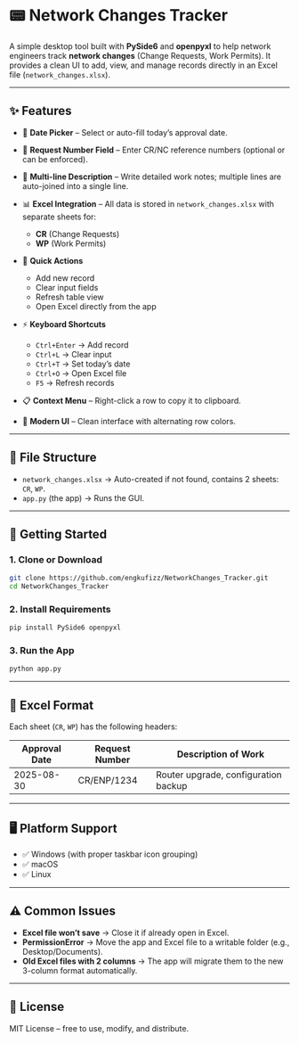 # 📟 Network Changes Tracker

A simple desktop tool built with **PySide6** and **openpyxl** to help network engineers track **network changes** (Change Requests, Work Permits).
It provides a clean UI to add, view, and manage records directly in an Excel file (`network_changes.xlsx`).

---

## ✨ Features

* 📅 **Date Picker** – Select or auto-fill today’s approval date.
* 🔢 **Request Number Field** – Enter CR/NC reference numbers (optional or can be enforced).
* 📝 **Multi-line Description** – Write detailed work notes; multiple lines are auto-joined into a single line.
* 📊 **Excel Integration** – All data is stored in `network_changes.xlsx` with separate sheets for:

  * **CR** (Change Requests)
  * **WP** (Work Permits)
* 🔄 **Quick Actions**

  * Add new record
  * Clear input fields
  * Refresh table view
  * Open Excel directly from the app
* ⚡ **Keyboard Shortcuts**

  * `Ctrl+Enter` → Add record
  * `Ctrl+L` → Clear input
  * `Ctrl+T` → Set today’s date
  * `Ctrl+O` → Open Excel file
  * `F5` → Refresh records
* 📋 **Context Menu** – Right-click a row to copy it to clipboard.
* 🎨 **Modern UI** – Clean interface with alternating row colors.

---

## 📂 File Structure

* `network_changes.xlsx` → Auto-created if not found, contains 2 sheets: `CR`, `WP`.
* `app.py` (the app) → Runs the GUI.

---

## 🚀 Getting Started

### 1. Clone or Download

```bash
git clone https://github.com/engkufizz/NetworkChanges_Tracker.git
cd NetworkChanges_Tracker
```

### 2. Install Requirements

```bash
pip install PySide6 openpyxl
```

### 3. Run the App

```bash
python app.py
```

---

## 📑 Excel Format

Each sheet (`CR`, `WP`) has the following headers:

| Approval Date | Request Number | Description of Work                  |
| ------------- | -------------- | ------------------------------------ |
| 2025-08-30    | CR/ENP/1234    | Router upgrade, configuration backup |

---

## 🖥️ Platform Support

* ✅ Windows (with proper taskbar icon grouping)
* ✅ macOS
* ✅ Linux

---

## ⚠️ Common Issues

* **Excel file won’t save** → Close it if already open in Excel.
* **PermissionError** → Move the app and Excel file to a writable folder (e.g., Desktop/Documents).
* **Old Excel files with 2 columns** → The app will migrate them to the new 3-column format automatically.

---

## 📜 License

MIT License – free to use, modify, and distribute.
